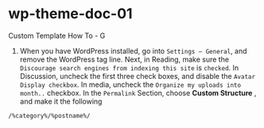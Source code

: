 # wp-theme-doc-01
Custom Template How To - G


1. When you have WordPress installed, go into `Settings – General`, and remove the WordPress tag line. Next, in Reading, make sure the `Discourage search engines from indexing this site` is `checked`. In Discussion, uncheck the first three check boxes, and disable the `Avatar Display checkbox`. In media, uncheck the `Organize my uploads into month..` checkbox. In the `Permalink` Section, choose __Custom Structure__ , and make it the following


```
/%category%/%postname%/
```
